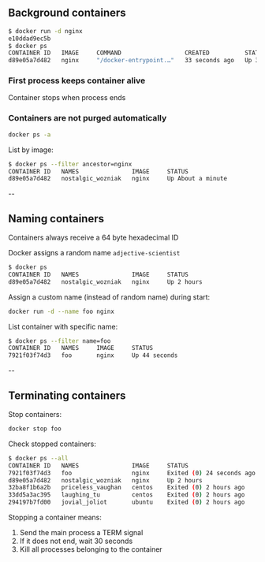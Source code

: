 ## Background containers
<!-- .slide: id="background" -->

```bash
$ docker run -d nginx
e10ddad9ec5b
$ docker ps
CONTAINER ID   IMAGE     COMMAND                  CREATED          STATUS          PORTS     NAMES
d89e05a7d482   nginx     "/docker-entrypoint.…"   33 seconds ago   Up 31 seconds   80/tcp    nostalgic_wozniak
```

### First process keeps container alive

Container stops when process ends

### Containers are not purged automatically

```bash
docker ps -a
```

List by image:

```bash
$ docker ps --filter ancestor=nginx
CONTAINER ID   NAMES               IMAGE     STATUS
d89e05a7d482   nostalgic_wozniak   nginx     Up About a minute
```

--

## Naming containers

Containers always receive a 64 byte hexadecimal ID

Docker assigns a random name `adjective-scientist`

```bash
$ docker ps
CONTAINER ID   NAMES               IMAGE     STATUS
d89e05a7d482   nostalgic_wozniak   nginx     Up 2 hours
```

Assign a custom name (instead of random name) during start:

```bash
docker run -d --name foo nginx
```

List container with specific name:

```bash
$ docker ps --filter name=foo
CONTAINER ID   NAMES     IMAGE     STATUS
7921f03f74d3   foo       nginx     Up 44 seconds
```

--

## Terminating containers

Stop containers:

```bash
docker stop foo
```

Check stopped containers:

```bash
$ docker ps --all
CONTAINER ID   NAMES               IMAGE     STATUS
7921f03f74d3   foo                 nginx     Exited (0) 24 seconds ago
d89e05a7d482   nostalgic_wozniak   nginx     Up 2 hours
32ba8f1b6a2b   priceless_vaughan   centos    Exited (0) 2 hours ago
33dd5a3ac395   laughing_tu         centos    Exited (0) 2 hours ago
294197b7fd00   jovial_joliot       ubuntu    Exited (0) 2 hours ago
```

Stopping a container means:

1. Send the main process a TERM signal
1. If it does not end, wait 30 seconds
1. Kill all processes belonging to the container
